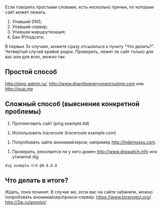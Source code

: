 Если говорить простыми словами, есть несколько причин, по которым сайт
может лежать.

1.  Упавший DNS;
2.  Упавший сервер;
3.  Упавшая маршрутизация;
4.  Бан IP/подсети.

В первых 3х случаях, можете сразу отсылаться к пункту "Что делать?".
Четвертый случай крайне редок. Проверить, лежит ли сайт только для
вас или для всех, можно так:

## Простой способ

<http://ping-admin.ru/>, <http://www.downforeveryoneorjustme.com> или
<http://isup.me>

## Сложный способ (выяснение конкретной проблемы)

1.  Пропинговать сайт (ping example.tld)

<!-- end list -->

1.  Использовать traceroute (traceroute example.com)

<!-- end list -->

1.  Попробовать зайти анонимайзером, например <http://hidemyass.com>.

<!-- end list -->

1.  Проверить, резолвится ли у него домен <http://www.dnswatch.info> или
    утилитой dig

<!-- end list -->

    dig example.tld @8.8.8.8

## Что делать в итоге?

Ждать, пока починят. В случае же, если вас на сайте забанили, можно
попробовать анонимайзер/прокси-сервер.
<https://www.torproject.org/> <http://2ip.ru/anonim/>